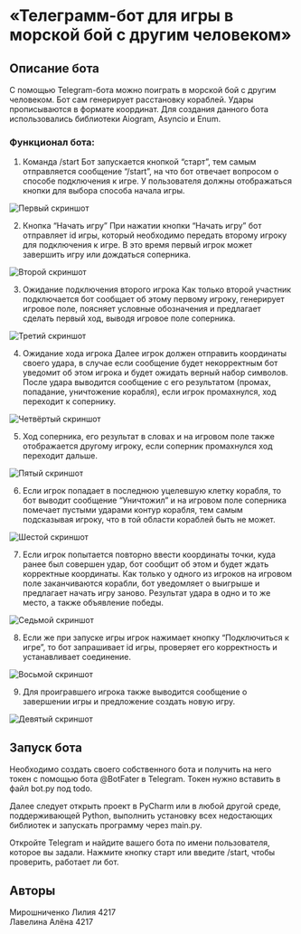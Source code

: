 ﻿# «Телеграмм-бот для игры в морской бой с другим человеком»  
## Описание бота
С помощью Telegram-бота можно поиграть в морской бой с другим человеком. Бот сам генерирует расстановку кораблей. Удары прописываются в формате координат. Для создания данного бота использовались библиотеки Aiogram, Аsyncio и Enum.
### Функционал бота:

1. Команда /start
Бот запускается кнопкой “старт”, тем самым отправляется сообщение “/start”, на что бот отвечает вопросом о способе подключения к игре. У пользователя должны отображаться кнопки для выбора способа начала игры.

![Первый скриншот](https://github.com/loliklovelik/Kursach3/blob/main/screen/1.jpg)

2. Кнопка “Начать игру”
При нажатии кнопки “Начать игру” бот отправляет id игры, который необходимо передать второму игроку для подключения к игре. В это время первый игрок может завершить игру или дождаться соперника.

![Второй скриншот](https://github.com/loliklovelik/Kursach3/blob/main/screen/2.jpg)

3. Ожидание подключения второго игрока
Как только второй участник подключается бот сообщает об этому первому игроку, генерирует игровое поле, поясняет условные обозначения и предлагает сделать первый ход, выводя игровое поле соперника.

![Третий скриншот](https://github.com/loliklovelik/Kursach3/blob/main/screen/3.jpg)

4. Ожидание хода игрока
Далее игрок должен отправить координаты своего удара, в случае если сообщение будет некорректным бот уведомит об этом игрока и будет ожидать верный набор символов. После удара выводится сообщение с его результатом (промах, попадание, уничтожение корабля), если игрок промахнулся, ход переходит к сопернику.

![Четвёртый скриншот](https://github.com/loliklovelik/Kursach3/blob/main/screen/4.jpg)

5. Ход соперника, его результат в словах и на игровом поле также отображается другому игроку, если соперник промахнулся ход переходит дальше.

![Пятый скриншот](https://github.com/loliklovelik/Kursach3/blob/main/screen/5.jpg)

6. Если игрок попадает в последнюю уцелевшую клетку корабля, то бот выводит сообщение “Уничтожил” и на игровом поле соперника помечает пустыми ударами контур корабля, тем самым подсказывая игроку, что в той области кораблей быть не может.

![Шестой скриншот](https://github.com/loliklovelik/Kursach3/blob/main/screen/6.jpg)

7. Если игрок попытается повторно ввести координаты точки, куда ранее был совершен удар, бот сообщит об этом и будет ждать корректные координаты. 
Как только у одного из игроков на игровом поле заканчиваются корабли, бот уведомляет о выигрыше и предлагает начать игру заново. 
Результат удара в одно и то же место, а также объявление победы.

![Седьмой скриншот](https://github.com/loliklovelik/Kursach3/blob/main/screen/7.jpg)

8. Если же при запуске игры игрок нажимает кнопку “Подключиться к игре”, то бот запрашивает id игры, проверяет его корректность и устанавливает соединение.

![Восьмой скриншот](https://github.com/loliklovelik/Kursach3/blob/main/screen/8.jpg)

9. Для проигравшего игрока также выводится сообщение о завершении игры и предложение создать новую игру.

![Девятый скриншот](https://github.com/loliklovelik/Kursach3/blob/main/screen/9.jpg)

## Запуск бота
Необходимо создать своего собственного бота и получить на него токен с помощью бота @BotFater в Telegram. Токен нужно вставить в файл bot.py под todo. 

Далее следует открыть проект в PyCharm или в любой другой среде, поддерживающей Python, выполнить установку всех недостающих библиотек и запускать программу через main.py.

Откройте Telegram и найдите вашего бота по имени пользователя, которое вы задали. Нажмите кнопку старт или введите /start, чтобы проверить, работает ли бот.

## Авторы   
Мирошниченко Лилия 4217  
Лавелина Алёна 4217  

